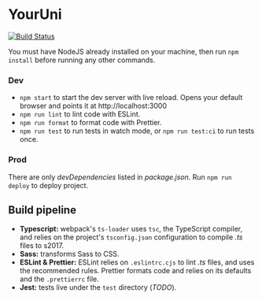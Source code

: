 # YourUni
[![Build Status](https://github.com/vasilionjea/webpack-frontend-template/actions/workflows/unit-tests.yml/badge.svg)](https://github.com/vasilionjea/webpack-frontend-template/actions/workflows/unit-tests.yml)

You must have NodeJS already installed on your machine, then run `npm install` before running any other commands.

### Dev
* `npm start` to start the dev server with live reload. Opens your default browser and points it at http://localhost:3000
* `npm run lint` to lint code with ESLint.
* `npm run format` to format code with Prettier.
* `npm run test` to run tests in watch mode, or `npm run test:ci` to run tests once.

### Prod
There are only _devDependencies_ listed in _package.json_. Run `npm run deploy` to deploy project.

## Build pipeline
* **Typescript:** webpack's `ts-loader` uses `tsc`, the TypeScript compiler, and relies on the project's `tsconfig.json` configuration to compile _.ts_ files to s2017.
* **Sass:** transforms Sass to CSS.
* **ESLint & Prettier:** ESLint relies on `.eslintrc.cjs` to lint _.ts_ files, and uses the recommended rules. Prettier formats code and relies on its defaults and the `.prettierrc` file.
* **Jest:** tests live under the `test` directory (_TODO_).
